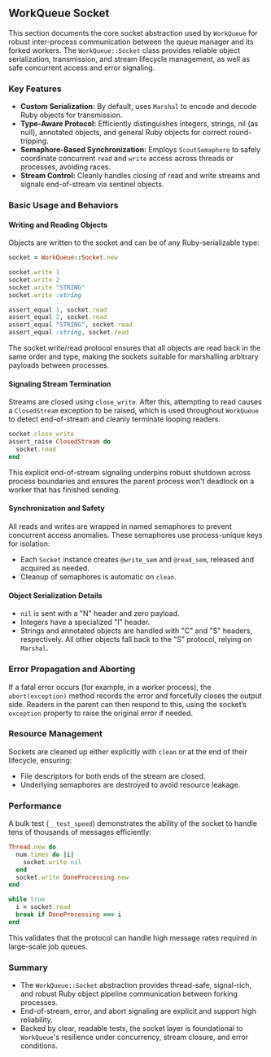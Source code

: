 ## WorkQueue Socket

This section documents the core socket abstraction used by `WorkQueue` for robust inter-process communication between the queue manager and its forked workers. The `WorkQueue::Socket` class provides reliable object serialization, transmission, and stream lifecycle management, as well as safe concurrent access and error signaling.

### Key Features

- **Custom Serialization:** By default, uses `Marshal` to encode and decode Ruby objects for transmission.
- **Type-Aware Protocol:** Efficiently distinguishes integers, strings, nil (as null), annotated objects, and general Ruby objects for correct round-tripping.
- **Semaphore-Based Synchronization:** Employs `ScoutSemaphore` to safely coordinate concurrent `read` and `write` access across threads or processes, avoiding races.
- **Stream Control:** Cleanly handles closing of read and write streams and signals end-of-stream via sentinel objects.

### Basic Usage and Behaviors

#### Writing and Reading Objects

Objects are written to the socket and can be of any Ruby-serializable type:

```ruby
socket = WorkQueue::Socket.new 

socket.write 1
socket.write 2
socket.write "STRING"
socket.write :string

assert_equal 1, socket.read
assert_equal 2, socket.read
assert_equal "STRING", socket.read
assert_equal :string, socket.read
```

The socket write/read protocol ensures that all objects are read back in the same order and type, making the sockets suitable for marshalling arbitrary payloads between processes.

#### Signaling Stream Termination

Streams are closed using `close_write`. After this, attempting to read causes a `ClosedStream` exception to be raised, which is used throughout `WorkQueue` to detect end-of-stream and cleanly terminate looping readers.

```ruby
socket.close_write
assert_raise ClosedStream do
  socket.read
end
```

This explicit end-of-stream signaling underpins robust shutdown across process boundaries and ensures the parent process won't deadlock on a worker that has finished sending.

#### Synchronization and Safety

All reads and writes are wrapped in named semaphores to prevent concurrent access anomalies. These semaphores use process-unique keys for isolation:

- Each `Socket` instance creates `@write_sem` and `@read_sem`, released and acquired as needed.
- Cleanup of semaphores is automatic on `clean`.

#### Object Serialization Details

- `nil` is sent with a "N" header and zero payload.
- Integers have a specialized "I" header.
- Strings and annotated objects are handled with "C" and "S" headers, respectively. All other objects fall back to the "S" protocol, relying on `Marshal`.

### Error Propagation and Aborting

If a fatal error occurs (for example, in a worker process), the `abort(exception)` method records the error and forcefully closes the output side. Readers in the parent can then respond to this, using the socket’s `exception` property to raise the original error if needed.

### Resource Management

Sockets are cleaned up either explicitly with `clean` or at the end of their lifecycle, ensuring:

- File descriptors for both ends of the stream are closed.
- Underlying semaphores are destroyed to avoid resource leakage.

### Performance

A bulk test (`__test_speed`) demonstrates the ability of the socket to handle tens of thousands of messages efficiently:

```ruby
Thread.new do
  num.times do |i|
    socket.write nil
  end
  socket.write DoneProcessing.new 
end

while true
  i = socket.read
  break if DoneProcessing === i
end
```

This validates that the protocol can handle high message rates required in large-scale job queues.

### Summary

- The `WorkQueue::Socket` abstraction provides thread-safe, signal-rich, and robust Ruby object pipeline communication between forking processes.
- End-of-stream, error, and abort signaling are explicit and support high reliability.
- Backed by clear, readable tests, the socket layer is foundational to `WorkQueue`'s resilience under concurrency, stream closure, and error conditions.